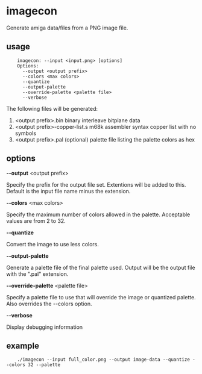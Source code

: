 imagecon
========

Generate amiga data/files from a PNG image file.

usage
-----
```
    imagecon: --input <input.png> [options]
    Options:
      --output <output prefix>
      --colors <max colors>
      --quantize
      --output-palette
      --override-palette <palette file>
      --verbose
```

The following files will be generated:

1. &lt;output prefix>.bin		binary interleave bitplane data
2. &lt;output prefix>-copper-list.s 	m68k assembler syntax copper list with no symbols
3. &lt;output prefix>.pal		(optional) palette file listing the palette colors as hex

options
-------
**--output** &lt;output prefix>

Specify the prefix for the output file set. Extentions will be added to this. Default is the input file name minus the extension.

**--colors** &lt;max colors>

Specify the maximum number of colors allowed in the palette. Acceptable values are from 2 to 32.

**--quantize**

Convert the image to use less colors.

**--output-palette**

Generate a palette file of the final palette used. Output will be the output file with the ".pal" extension.

**--override-palette** &lt;palette file>

Specify a palette file to use that will override the image or quantized palette. Also overrides the --colors option.

**--verbose**

Display debugging information

example
-------
```
    ./imagecon --input full_color.png --output image-data --quantize --colors 32 --palette
```

